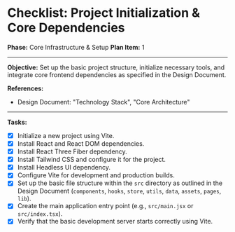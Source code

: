 # Checklist: Project Initialization & Core Dependencies

**Phase:** Core Infrastructure & Setup
**Plan Item:** 1

---

**Objective:** Set up the basic project structure, initialize necessary tools, and integrate core frontend dependencies as specified in the Design Document.

**References:**
- Design Document: "Technology Stack", "Core Architecture"

---

**Tasks:**

- [x] Initialize a new project using Vite.
- [x] Install React and React DOM dependencies.
- [x] Install React Three Fiber dependency.
- [x] Install Tailwind CSS and configure it for the project.
- [x] Install Headless UI dependency.
- [x] Configure Vite for development and production builds.
- [x] Set up the basic file structure within the `src` directory as outlined in the Design Document (`components`, `hooks`, `store`, `utils`, `data`, `assets`, `pages`, `lib`).
- [x] Create the main application entry point (e.g., `src/main.jsx` or `src/index.tsx`).
- [x] Verify that the basic development server starts correctly using Vite.